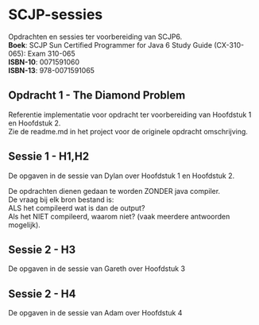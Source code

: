 SCJP-sessies
==============
Opdrachten en sessies ter voorbereiding van SCJP6.  
__Boek__: SCJP Sun Certified Programmer for Java 6 Study Guide (CX-310-065): Exam 310-065  
__ISBN-10__: 0071591060  
__ISBN-13__: 978-0071591065  

Opdracht 1 - The Diamond Problem
--------------------------------
Referentie implementatie voor opdracht ter voorbereiding van Hoofdstuk 1 en Hoofdstuk 2.  
Zie de readme.md in het project voor de originele opdracht omschrijving.

Sessie 1 - H1,H2
-------------------
De opgaven in de sessie van Dylan over Hoofdstuk 1 en Hoofdstuk 2.  

De opdrachten dienen gedaan te worden ZONDER java compiler.  
De vraag bij elk bron bestand is:  
ALS het compileerd wat is dan de output?  
Als het NIET compileerd, waarom niet? (vaak meerdere antwoorden mogelijk).  

Sessie 2 - H3
-------------
De opgaven in de sessie van Gareth over Hoofdstuk 3

Sessie 2 - H4
-------------
De opgaven in de sessie van Adam over Hoofdstuk 4
